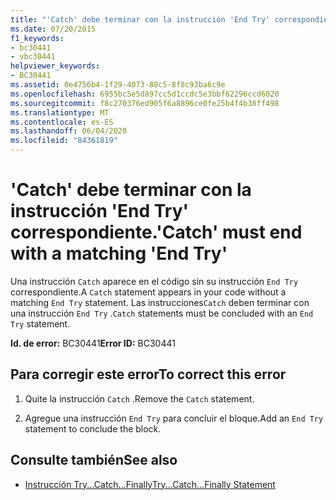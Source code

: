 ```yaml
---
title: "'Catch' debe terminar con la instrucción 'End Try' correspondiente."
ms.date: 07/20/2015
f1_keywords:
- bc30441
- vbc30441
helpviewer_keywords:
- BC30441
ms.assetid: 0e4756b4-1f29-4073-88c5-8f8c93ba6c9e
ms.openlocfilehash: 6955bc5e5d897cc5d1ccdc5e3bbf62296ccd6020
ms.sourcegitcommit: f8c270376ed905f6a8896ce0fe25b4f4b38ff498
ms.translationtype: MT
ms.contentlocale: es-ES
ms.lasthandoff: 06/04/2020
ms.locfileid: "84361819"
---
```

# <a name="catch-must-end-with-a-matching-end-try"></a><span data-ttu-id="ffaae-102">'Catch' debe terminar con la instrucción 'End Try' correspondiente.</span><span class="sxs-lookup"><span data-stu-id="ffaae-102">'Catch' must end with a matching 'End Try'</span></span>
<span data-ttu-id="ffaae-103">Una instrucción `Catch` aparece en el código sin su instrucción `End Try` correspondiente.</span><span class="sxs-lookup"><span data-stu-id="ffaae-103">A `Catch` statement appears in your code without a matching `End Try` statement.</span></span> <span data-ttu-id="ffaae-104">Las instrucciones`Catch` deben terminar con una instrucción `End Try` .</span><span class="sxs-lookup"><span data-stu-id="ffaae-104">`Catch` statements must be concluded with an `End Try` statement.</span></span>  
  
 <span data-ttu-id="ffaae-105">**Id. de error:** BC30441</span><span class="sxs-lookup"><span data-stu-id="ffaae-105">**Error ID:** BC30441</span></span>  
  
## <a name="to-correct-this-error"></a><span data-ttu-id="ffaae-106">Para corregir este error</span><span class="sxs-lookup"><span data-stu-id="ffaae-106">To correct this error</span></span>  
  
1. <span data-ttu-id="ffaae-107">Quite la instrucción `Catch` .</span><span class="sxs-lookup"><span data-stu-id="ffaae-107">Remove the `Catch` statement.</span></span>  
  
2. <span data-ttu-id="ffaae-108">Agregue una instrucción `End Try` para concluir el bloque.</span><span class="sxs-lookup"><span data-stu-id="ffaae-108">Add an `End Try` statement to conclude the block.</span></span>  
  
## <a name="see-also"></a><span data-ttu-id="ffaae-109">Consulte también</span><span class="sxs-lookup"><span data-stu-id="ffaae-109">See also</span></span>

- [<span data-ttu-id="ffaae-110">Instrucción Try...Catch...Finally</span><span class="sxs-lookup"><span data-stu-id="ffaae-110">Try...Catch...Finally Statement</span></span>](../language-reference/statements/try-catch-finally-statement.md)
